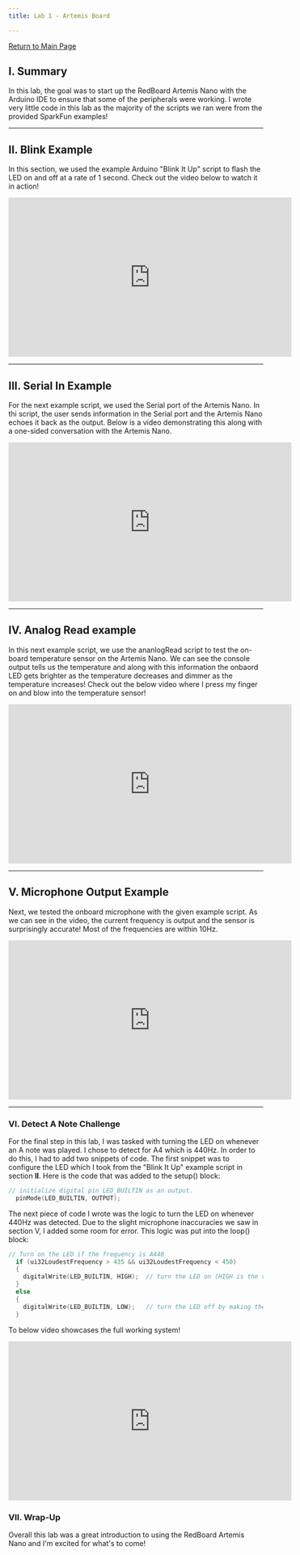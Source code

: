 ```yaml
---
title: Lab 1 - Artemis Board

---
```

[Return to Main Page](https://themandrazic.github.io/)

## I. Summary
In this lab, the goal was to start up the RedBoard Artemis Nano with the Arduino IDE to ensure that some of the peripherals were working. I wrote very little code in this lab as the majority of the scripts we ran were from the provided SparkFun examples!

---
## II. Blink Example
In this section, we used the example Arduino "Blink It Up" script to flash the LED on and off at a rate of 1 second. Check out the video below to watch it in action!

<iframe width="560" height="315" src="https://www.youtube.com/watch?v=zcOysbiQd2A&ab_channel=TheBrowserCompany" frameborder="0" allow="accelerometer; autoplay; encrypted-media; gyroscope; picture-in-picture" allowfullscreen></iframe>

---
## III. Serial In Example
For the next example script, we used the Serial port of the Artemis Nano. In thi script, the user sends information in the Serial port and the Artemis Nano echoes it back as the output. Below is a video demonstrating this along with a one-sided conversation with the Artemis Nano.

<iframe width="560" height="315" src="https://www.youtube.com/watch?v=zcOysbiQd2A&ab_channel=TheBrowserCompany" frameborder="0" allow="accelerometer; autoplay; encrypted-media; gyroscope; picture-in-picture" allowfullscreen></iframe>

---
## IV. Analog Read example
In this next example script, we use the ananlogRead script to test the on-board temperature sensor on the Artemis Nano. We can see the console output tells us the temperature and along with this information the onbaord LED gets brighter as the temperature decreases and dimmer as the temperature increases! Check out the below video where I press my finger on and blow into the temperature sensor!

<iframe width="560" height="315" src="https://www.youtube.com/watch?v=zcOysbiQd2A&ab_channel=TheBrowserCompany" frameborder="0" allow="accelerometer; autoplay; encrypted-media; gyroscope; picture-in-picture" allowfullscreen></iframe>

---
## V. Microphone Output Example
Next, we tested the onboard microphone with the given example script. As we can see in the video, the current frequency is output and the sensor is surprisingly accurate! Most of the frequencies are within 10Hz.

<iframe width="560" height="315" src="https://www.youtube.com/watch?v=zcOysbiQd2A&ab_channel=TheBrowserCompany" frameborder="0" allow="accelerometer; autoplay; encrypted-media; gyroscope; picture-in-picture" allowfullscreen></iframe>

---
### VI. Detect A Note Challenge
For the final step in this lab, I was tasked with turning the LED on whenever an A note was played. I chose to detect for A4 which is 440Hz. In order to do this, I had to add two snippets of code. The first snippet was to configure the LED which I took from the "Blink It Up" example script in section **II**. Here is the code that was added to the setup() block:
```C
// initialize digital pin LED_BUILTIN as an output.
  pinMode(LED_BUILTIN, OUTPUT);
```
The next piece of code I wrote was the logic to turn the LED on whenever 440Hz was detected. Due to the slight microphone inaccuracies we saw in section V, I added some room for error. This logic was put into the loop() block:
```C
// Turn on the LED if the frequency is A440
  if (ui32LoudestFrequency > 435 && ui32LoudestFrequency < 450)
  {
    digitalWrite(LED_BUILTIN, HIGH);  // turn the LED on (HIGH is the voltage level)
  }
  else
  {
    digitalWrite(LED_BUILTIN, LOW);   // turn the LED off by making the voltage LOW
  }
```

To below video showcases the full working system!

<iframe width="560" height="315" src="https://www.youtube.com/watch?v=zcOysbiQd2A&ab_channel=TheBrowserCompany" frameborder="0" allow="accelerometer; autoplay; encrypted-media; gyroscope; picture-in-picture" allowfullscreen></iframe>

### VII. Wrap-Up
Overall this lab was a great introduction to using the RedBoard Artemis Nano and I'm excited for what's to come!